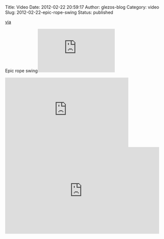 Title: Video
Date: 2012-02-22 20:59:17
Author: glezos-blog
Category: video
Slug: 2012-02-22-epic-rope-swing
Status: published

[via](None)

Epic rope swing<iframe width="250" height="141"  id="youtube_iframe" src="https://www.youtube.com/embed/4B36Lr0Unp4?feature=oembed&amp;enablejsapi=1&amp;origin=http://safe.txmblr.com&amp;wmode=opaque" frameborder="0" allowfullscreen></iframe>
<iframe width="400" height="225"  id="youtube_iframe" src="https://www.youtube.com/embed/4B36Lr0Unp4?feature=oembed&amp;enablejsapi=1&amp;origin=http://safe.txmblr.com&amp;wmode=opaque" frameborder="0" allowfullscreen></iframe>
<iframe width="500" height="281"  id="youtube_iframe" src="https://www.youtube.com/embed/4B36Lr0Unp4?feature=oembed&amp;enablejsapi=1&amp;origin=http://safe.txmblr.com&amp;wmode=opaque" frameborder="0" allowfullscreen></iframe>
